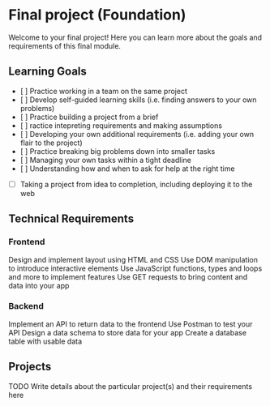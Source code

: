 # Final project (Foundation)

Welcome to your final project! Here you can learn more about the goals and requirements of this final module.

## Learning Goals

- [ ] Practice working in a team on the same project
- [ ] Develop self-guided learning skills (i.e. finding answers to your own problems)
- [ ] Practice building a project from a brief
- [ ] ractice intepreting requirements and making assumptions
- [ ] Developing your own additional requirements (i.e. adding your own flair to the project)
- [ ] Practice breaking big problems down into smaller tasks
- [ ] Managing your own tasks within a tight deadline
- [ ] Understanding how and when to ask for help at the right time
- [ ] Taking a project from idea to completion, including deploying it to the web

## Technical Requirements

### Frontend
Design and implement layout using HTML and CSS
Use DOM manipulation to introduce interactive elements
Use JavaScript functions, types and loops and more to implement features
Use GET requests to bring content and data into your app

### Backend
Implement an API to return data to the frontend
Use Postman to test your API
Design a data schema to store data for your app
Create a database table with usable data

## Projects
TODO Write details about the particular project(s) and their requirements here